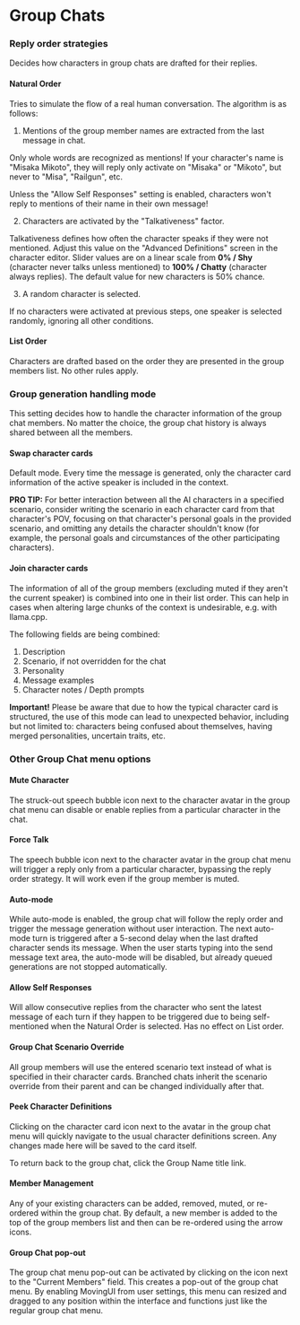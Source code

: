 # Group Chats

### Reply order strategies

Decides how characters in group chats are drafted for their replies.

#### Natural Order

Tries to simulate the flow of a real human conversation. The algorithm is as follows:

1. Mentions of the group member names are extracted from the last message in chat.

Only whole words are recognized as mentions! If your character's name is "Misaka Mikoto", they will reply only activate on "Misaka" or "Mikoto", but never to "Misa", "Railgun", etc.

Unless the "Allow Self Responses" setting is enabled, characters won't reply to mentions of their name in their own message!

2. Characters are activated by the "Talkativeness" factor.

Talkativeness defines how often the character speaks if they were not mentioned. Adjust this value on the "Advanced Definitions" screen in the character editor. Slider values are on a linear scale from **0% / Shy** (character never talks unless mentioned) to **100% / Chatty** (character always replies). The default value for new characters is 50% chance.

3. A random character is selected.

If no characters were activated at previous steps, one speaker is selected randomly, ignoring all other conditions.

#### List Order

Characters are drafted based on the order they are presented in the group members list. No other rules apply.

### Group generation handling mode

This setting decides how to handle the character information of the group chat members. No matter the choice, the group chat history is always shared between all the members.

#### Swap character cards

Default mode. Every time the message is generated, only the character card information of the active speaker is included in the context.

**PRO TIP:** For better interaction between all the AI characters in a specified scenario, consider writing the scenario in each character card from that character's POV, focusing on that character's personal goals in the provided scenario, and omitting any details the character shouldn't know (for example, the personal goals and circumstances of the other participating characters).

#### Join character cards

The information of all of the group members (excluding muted if they aren't the current speaker) is combined into one in their list order. This can help in cases when altering large chunks of the context is undesirable, e.g. with llama.cpp.

The following fields are being combined:

1. Description
2. Scenario, if not overridden for the chat
3. Personality
4. Message examples
5. Character notes / Depth prompts

**Important!** Please be aware that due to how the typical character card is structured, the use of this mode can lead to unexpected behavior, including but not limited to: characters being confused about themselves, having merged personalities, uncertain traits, etc.

### Other Group Chat menu options

#### Mute Character

The struck-out speech bubble icon next to the character avatar in the group chat menu can disable or enable replies from a particular character in the chat.

#### Force Talk

The speech bubble icon next to the character avatar in the group chat menu will trigger a reply only from a particular character, bypassing the reply order strategy. It will work even if the group member is muted.

#### Auto-mode

While auto-mode is enabled, the group chat will follow the reply order and trigger the message generation without user interaction. The next auto-mode turn is triggered after a 5-second delay when the last drafted character sends its message. When the user starts typing into the send message text area, the auto-mode will be disabled, but already queued generations are not stopped automatically.

#### Allow Self Responses

Will allow consecutive replies from the character who sent the latest message of each turn if they happen to be triggered due to being self-mentioned when the Natural Order is selected. Has no effect on List order.

#### Group Chat Scenario Override

All group members will use the entered scenario text instead of what is specified in their character cards. Branched chats inherit the scenario override from their parent and can be changed individually after that.

#### Peek Character Definitions

Clicking on the character card icon next to the avatar in the group chat menu will quickly navigate to the usual character definitions screen. Any changes made here will be saved to the card itself.

To return back to the group chat, click the Group Name title link.

#### Member Management

Any of your existing characters can be added, removed, muted, or re-ordered within the group chat. By default, a new member is added to the top of the group members list and then can be re-ordered using the arrow icons.

#### Group Chat pop-out

The group chat menu pop-out can be activated by clicking on the icon next to the "Current Members" field. This creates a pop-out of the group chat menu. By enabling MovingUI from user settings, this menu can resized and dragged to any position within the interface and functions just like the regular group chat menu.

